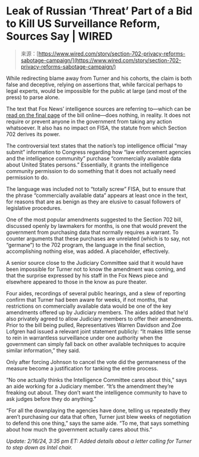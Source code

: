 <!--yml
category: 未分类
date: 2024-05-27 14:54:33
-->

# Leak of Russian ‘Threat’ Part of a Bid to Kill US Surveillance Reform, Sources Say | WIRED

> 来源：[https://www.wired.com/story/section-702-privacy-reforms-sabotage-campaign/](https://www.wired.com/story/section-702-privacy-reforms-sabotage-campaign/)

While redirecting blame away from Turner and his cohorts, the claim is both false and deceptive, relying on assertions that, while farcical perhaps to legal experts, would be impossible for the public at large (and most of the press) to parse alone.

The text that Fox News’ intelligence sources are referring to—which can be [read on the final page](https://rules.house.gov/sites/republicans.rules118.house.gov/files/MG_02_xml.pdf) of the bill online—does nothing, in reality. It does not require or prevent anyone in the government from taking any action whatsoever. It also has no impact on FISA, the statute from which Section 702 derives its power.

The controversial text states that the nation’s top intelligence official “may submit” information to Congress regarding how “law enforcement agencies and the intelligence community” purchase “commercially available data about United States persons.” Essentially, it grants the intelligence community permission to do something that it does not actually need permission to do.

The language was included not to “totally screw” FISA, but to ensure that the phrase “commercially available data” appears at least once in the text, for reasons that are as benign as they are elusive to casual followers of legislative procedures.

One of the most popular amendments suggested to the Section 702 bill, discussed openly by lawmakers for months, is one that would prevent the government from purchasing data that normally requires a warrant. To counter arguments that these purchases are unrelated (which is to say, not “germane”) to the 702 program, the language in the final section, accomplishing nothing else, was added. A placeholder, effectively.

A senior source close to the Judiciary Committee said that it would have been impossible for Turner not to know the amendment was coming, and that the surprise expressed by his staff in the Fox News piece and elsewhere appeared to those in the know as pure theater.

Four aides, recordings of several public hearings, and a slew of reporting confirm that Turner had been aware for weeks, if not months, that restrictions on commercially available data would be one of the key amendments offered up by Judiciary members. The aides added that he'd also privately agreed to allow Judiciary members to offer their amendments. Prior to the bill being pulled, Representatives Warren Davidson and Zoe Lofgren had issued a relevant joint statement publicly: “It makes little sense to rein in warrantless surveillance under one authority when the government can simply fall back on other available techniques to acquire similar information,” they said.

Only after forcing Johnson to cancel the vote did the germaneness of the measure become a justification for tanking the entire process.

“No one actually thinks the Intelligence Committee cares about this,” says an aide working for a Judiciary member. “It’s the amendment they’re freaking out about. They don’t want the intelligence community to have to ask judges before they do anything.”

“For all the downplaying the agencies have done, telling us repeatedly they aren’t purchasing our data that often, Turner just blew weeks of negotiation to defend this one thing,” says the same aide. “To me, that says something about how much the government actually cares about this.”

*Update: 2/16/24, 3:35 pm ET: Added details about a letter calling for Turner to step down as Intel chair.*